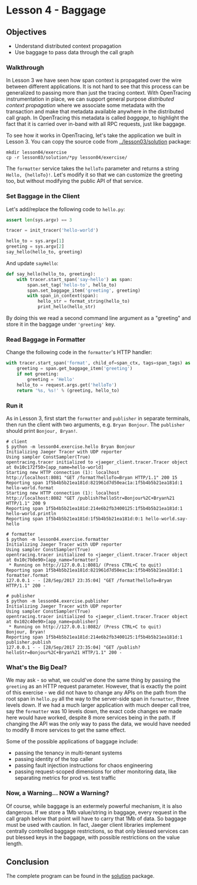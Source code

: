# Lesson 4 - Baggage

## Objectives

* Understand distributed context propagation
* Use baggage to pass data through the call graph

### Walkthrough

In Lesson 3 we have seen how span context is propagated over the wire between different applications.
It is not hard to see that this process can be generalized to passing more than just the tracing context.
With OpenTracing instrumentation in place, we can support general purpose _distributed context propagation_
where we associate some metadata with the transaction and make that metadata available anywhere in the
distributed call graph. In OpenTracing this metadata is called _baggage_, to highlight the fact that
it is carried over in-band with all RPC requests, just like baggage.

To see how it works in OpenTracing, let's take the application we built in Lesson 3. You can copy the source
code from [../lesson03/solution](../lesson03/solution) package:

```
mkdir lesson04/exercise
cp -r lesson03/solution/*py lesson04/exercise/
```

The `formatter` service takes the `helloTo` parameter and returns a string `Hello, {helloTo}!`. Let's modify
it so that we can customize the greeting too, but without modifying the public API of that service.

### Set Baggage in the Client

Let's add/replace the following code to `hello.py`:

```python
assert len(sys.argv) == 3

tracer = init_tracer('hello-world')

hello_to = sys.argv[1]
greeting = sys.argv[2]
say_hello(hello_to, greeting)
```

And update `sayHello`:

```python
def say_hello(hello_to, greeting):
    with tracer.start_span('say-hello') as span:
        span.set_tag('hello-to', hello_to)
        span.set_baggage_item('greeting', greeting)
        with span_in_context(span):
            hello_str = format_string(hello_to)
            print_hello(hello_str)
```

By doing this we read a second command line argument as a "greeting" and store it in the baggage under `'greeting'` key.

### Read Baggage in Formatter

Change the following code in the `formatter`'s HTTP handler:

```python
with tracer.start_span('format', child_of=span_ctx, tags=span_tags) as span:
    greeting = span.get_baggage_item('greeting')
    if not greeting:
        greeting = 'Hello'
    hello_to = request.args.get('helloTo')
    return '%s, %s!' % (greeting, hello_to)
```

### Run it

As in Lesson 3, first start the `formatter` and `publisher` in separate terminals, then run the client
with two arguments, e.g. `Bryan Bonjour`. The `publisher` should print `Bonjour, Bryan!`.

```
# client
$ python -m lesson04.exercise.hello Bryan Bonjour
Initializing Jaeger Tracer with UDP reporter
Using sampler ConstSampler(True)
opentracing.tracer initialized to <jaeger_client.tracer.Tracer object at 0x10c172f50>[app_name=hello-world]
Starting new HTTP connection (1): localhost
http://localhost:8081 "GET /format?helloTo=Bryan HTTP/1.1" 200 15
Reporting span 1f5b4b5b21ea181d:821961d7d50eac1a:1f5b4b5b21ea181d:1 hello-world.format
Starting new HTTP connection (1): localhost
http://localhost:8082 "GET /publish?helloStr=Bonjour%2C+Bryan%21 HTTP/1.1" 200 9
Reporting span 1f5b4b5b21ea181d:214e6b2fb3400125:1f5b4b5b21ea181d:1 hello-world.println
Reporting span 1f5b4b5b21ea181d:1f5b4b5b21ea181d:0:1 hello-world.say-hello

# formatter
$ python -m lesson04.exercise.formatter
Initializing Jaeger Tracer with UDP reporter
Using sampler ConstSampler(True)
opentracing.tracer initialized to <jaeger_client.tracer.Tracer object at 0x10c7b0e90>[app_name=formatter]
 * Running on http://127.0.0.1:8081/ (Press CTRL+C to quit)
Reporting span 1f5b4b5b21ea181d:821961d7d50eac1a:1f5b4b5b21ea181d:1 formatter.format
127.0.0.1 - - [28/Sep/2017 23:35:04] "GET /format?helloTo=Bryan HTTP/1.1" 200 -

# publisher
$ python -m lesson04.exercise.publisher
Initializing Jaeger Tracer with UDP reporter
Using sampler ConstSampler(True)
opentracing.tracer initialized to <jaeger_client.tracer.Tracer object at 0x102c40e90>[app_name=publisher]
 * Running on http://127.0.0.1:8082/ (Press CTRL+C to quit)
Bonjour, Bryan!
Reporting span 1f5b4b5b21ea181d:214e6b2fb3400125:1f5b4b5b21ea181d:1 publisher.publish
127.0.0.1 - - [28/Sep/2017 23:35:04] "GET /publish?helloStr=Bonjour%2C+Bryan%21 HTTP/1.1" 200 -
```

### What's the Big Deal?

We may ask - so what, we could've done the same thing by passing the `greeting` as an HTTP request parameter.
However, that is exactly the point of this exercise - we did not have to change any APIs on the path from
the root span in `hello.py` all the way to the server-side span in `formatter`, three levels down.
If we had a much larger application with much deeper call tree, say the `formatter` was 10 levels down,
the exact code changes we made here would have worked, despite 8 more services being in the path.
If changing the API was the only way to pass the data, we would have needed to modify 8 more services
to get the same effect.

Some of the possible applications of baggage include:

  * passing the tenancy in multi-tenant systems
  * passing identity of the top caller
  * passing fault injection instructions for chaos engineering
  * passing request-scoped dimensions for other monitoring data, like separating metrics for prod vs. test traffic


### Now, a Warning... NOW a Warning?

Of course, while baggage is an extermely powerful mechanism, it is also dangerous. If we store a 1Mb value/string
in baggage, every request in the call graph below that point will have to carry that 1Mb of data. So baggage
must be used with caution. In fact, Jaeger client libraries implement centrally controlled baggage restrictions,
so that only blessed services can put blessed keys in the baggage, with possible restrictions on the value length.

## Conclusion

The complete program can be found in the [solution](./solution) package.
